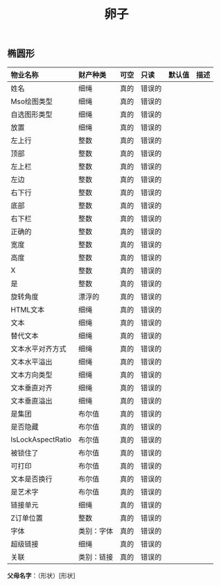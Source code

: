 ﻿---
title: 卵子
second_title: Aspose.Cells Cloud Documen
type: docs
url: /zh/specification/model/oval/
description: Aspose.Cells 云模型规格：椭圆形。轻松处理 Excel 和其他电子表格文档，具有打开、生成、编辑、拆分、合并、比较和转换等功能
weight: 50
---
## **椭圆形**

 

|物业名称|财产种类|可空|只读|默认值|描述|
|:- |:- |:- |:- |:- |:- |
|姓名|细绳|真的|错误的|||
| Mso绘图类型|细绳|真的|错误的|||
|自选图形类型|细绳|真的|错误的|||
|放置|细绳|真的|错误的|||
|左上行|整数|真的|错误的|||
|顶部|整数|真的|错误的|||
|左上栏|整数|真的|错误的|||
|左边|整数|真的|错误的|||
|右下行|整数|真的|错误的|||
|底部|整数|真的|错误的|||
|右下栏|整数|真的|错误的|||
|正确的|整数|真的|错误的|||
|宽度|整数|真的|错误的|||
|高度|整数|真的|错误的|||
|X|整数|真的|错误的|||
|是|整数|真的|错误的|||
|旋转角度|漂浮的|真的|错误的|||
|HTML文本|细绳|真的|错误的|||
|文本|细绳|真的|错误的|||
|替代文本|细绳|真的|错误的|||
|文本水平对齐方式|细绳|真的|错误的|||
|文本水平溢出|细绳|真的|错误的|||
|文本方向类型|细绳|真的|错误的|||
|文本垂直对齐|细绳|真的|错误的|||
|文本垂直溢出|细绳|真的|错误的|||
|是集团|布尔值|真的|错误的|||
|是否隐藏|布尔值|真的|错误的|||
|IsLockAspectRatio|布尔值|真的|错误的|||
|被锁住了|布尔值|真的|错误的|||
|可打印|布尔值|真的|错误的|||
|文本是否换行|布尔值|真的|错误的|||
|是艺术字|布尔值|真的|错误的|||
|链接单元|细绳|真的|错误的|||
|Z订单位置|整数|真的|错误的|||
|字体|类别：字体|真的|错误的|||
|超级链接|细绳|真的|错误的|||
|关联|类别：链接|真的|错误的|||

**父母名字**：（形状）[形状]